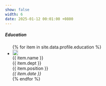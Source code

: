 ```yaml
---
show: false
width: 6
date: 2025-01-12 00:01:00 +0800
---
```

<div class="m-4">
    <h5>Education</h5>
    <ul class="list-unstyled mb-1">
        {% for item in site.data.profile.education %}
        <li class="media mb-1">
            <img src="{{ item.logo | relative_url }}" alt="{{ item.name }}" style="width: 18px;" class="mr-1 mt-1">
            <div class="media-body">
                <div>{{ item.name }}</div>
                <div class="small">{{ item.dept }}</div>
                <div class="small d-flex">
                    <div>{{ item.position }}</div>
                    <div class="mt-auto ml-auto no-break"><em>{{ item.date }}</em></div>
                </div>
            </div>
        </li>
        {% endfor %}
    </ul>
</div>
